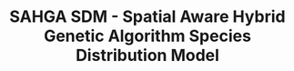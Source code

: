 # <h1 align="center">SAHGA SDM - Spatial Aware Hybrid Genetic Algorithm Species Distribution Model</h1>
